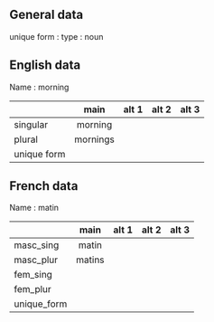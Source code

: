 ## General data

unique form :
type : noun

## English data

Name : morning

|             |   main   | alt 1 | alt 2 | alt 3 |
| :---------- | :------: | :---: | :---: | ----- |
| singular    | morning  |       |       |       |
| plural      | mornings |       |       |       |
| unique form |          |       |       |       |

## French data

Name : matin

|             |  main  | alt 1 | alt 2 | alt 3 |
| :---------- | :----: | :---: | :---: | :---: |
| masc_sing   | matin  |       |       |       |
| masc_plur   | matins |       |       |       |
| fem_sing    |        |       |       |       |
| fem_plur    |        |       |       |       |
| unique_form |        |       |       |       |


